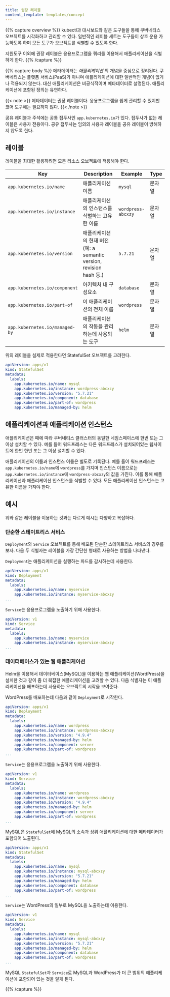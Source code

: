 ```yaml
---
title: 권장 레이블
content_template: templates/concept
---
```


{{% capture overview %}}
kubectl과 대시보드와 같은 도구들을 통해 쿠버네티스 오브젝트를 시각화하고 관리할 수 있다.
일반적인 레이블 세트는 도구들이 상호 운용 가능하도록 하며
모든 도구가 오브젝트를 식별할 수 있도록 한다.

지원도구 이외에 권장 레이블은 응용프로그램을 쿼리를 이용해서 애플리케이션을 식별하게 한다.
{{% /capture %}}

{{% capture body %}}
메타데이터는 _애플리케이션_ 의 개념을 중심으로 정리된다.
쿠버네티스는 플랫폼 서비스(PaaS)가 아니며 애플리케이션에 대한 일반적인 개념이 없거나 적용되지 않는다.
대신 애플리케이션은 비공식적이며 메타데이터로 설명된다.
애플리케이션에 포함된 정의는 유연하다.

{{< note >}}
메타데이터는 권장 레이블이다. 응용프로그램을 쉽게 관리할 수 있지만 코어 도구에는 필요하지 않다.
{{< /note >}}

공유 레이블과 주석에는 공통 접두사인 `app.kubernetes.io`가 있다.
접두사가 없는 레이블은 사용자 전용이다.
공유 접두사는 임의의 사용자 레이블을 공유 레이블이 방해하지 않도록 한다.

## 레이블

레이블을 최대한 활용하려면 모든 리소스 오브젝트에 적용해야 한다.

| Key                                 | Description           | Example  | Type |
| ----------------------------------- | --------------------- | -------- | ---- |
| `app.kubernetes.io/name`            | 애플리케이션 이름 | `mysql` | 문자열 |
| `app.kubernetes.io/instance`        | 애플리케이션의 인스턴스를 식별하는 고유한 이름 | `wordpress-abcxzy` | 문자열 |
| `app.kubernetes.io/version`         | 애플리케이션의 현재 버전 (예: a semantic version, revision hash 등.) | `5.7.21` | 문자열 |
| `app.kubernetes.io/component`       | 아키텍처 내 구성요소 | `database` | 문자열 |
| `app.kubernetes.io/part-of`         | 이 애플리케이션의 전체 이름 | `wordpress` | 문자열 |
| `app.kubernetes.io/managed-by`  | 애플리케이션의 작동을 관리하는데 사용되는 도구 | `helm` | 문자열 |

위의 레이블을 실제로 적용한다면 StatefulSet 오브젝트를 고려한다.

```yaml
apiVersion: apps/v1
kind: StatefulSet
metadata:
  labels:
    app.kubernetes.io/name: mysql
    app.kubernetes.io/instance: wordpress-abcxzy
    app.kubernetes.io/version: "5.7.21"
    app.kubernetes.io/component: database
    app.kubernetes.io/part-of: wordpress
    app.kubernetes.io/managed-by: helm
```

## 애플리케이션과 애플리케이션 인스턴스

애플리케이션은 때에 따라 쿠버네티스 클러스터의 동일한 네임스페이스에 한번 또는 그 이상 설치할 수 있다.
예를 들어 워드프레스는 다른 워드프레스가 설치되어있는 웹사이트에 한번 한번 또는 그 이상 설치할 수 있다.

애플리케이션의 이름과 인스턴스 이름은 별도로 기록된다.
예를 들어 워드프레스는 `app.kubernetes.io/name`에 `wordpress`를 가지며 인스턴스 이름으로는 
`app.kubernetes.io/instance`에 `wordpress-abcxzy`의 값을 가진다.
이를 통해 애플리케이션과 애플리케이션 인스턴스를 식별할 수 있다.
모든 애플리케이션 인스턴스는 고유한 이름을 가져야 한다.

## 예시

위와 같은 레이블을 이용하는 것과는 다르게 예시는 다양하고 복잡하다.

### 단순한 스테이트리스 서비스

`Deployment`와 `Service` 오브젝트를 통해 배포된 단순한 스테이트리스 서비스의 경우를 보자. 다음 두 식별자는 레이블을 가장 간단한 형태로 사용하는 방법을 나타낸다.

`Deployment`는 애플리케이션을 실행하는 파드를 감시하는데 사용한다.
```yaml
apiVersion: apps/v1
kind: Deployment
metadata:
  labels:
    app.kubernetes.io/name: myservice
    app.kubernetes.io/instance: myservice-abcxzy
...
```

`Service`는 응용프로그램을 노출하기 위해 사용한다.
```yaml
apiVersion: v1
kind: Service
metadata:
  labels:
    app.kubernetes.io/name: myservice
    app.kubernetes.io/instance: myservice-abcxzy
...
```

### 데이터베이스가 있는 웹 애플리케이션

Helm을 이용해서 데이터베이스(MySQL)을 이용하는 웹 애플리케이션(WordPress)을 설치한 것과 같이 좀 더 복잡한 애플리케이션을 고려할 수 있다.
다음 식별자는 이 애플리케이션을 배포하는데 사용하는 오브젝트의 시작을 보여준다.

WordPress를 배포하는데 다음과 같이 `Deployment`로 시작한다.

```yaml
apiVersion: apps/v1
kind: Deployment
metadata:
  labels:
    app.kubernetes.io/name: wordpress
    app.kubernetes.io/instance: wordpress-abcxzy
    app.kubernetes.io/version: "4.9.4"
    app.kubernetes.io/managed-by: helm
    app.kubernetes.io/component: server
    app.kubernetes.io/part-of: wordpress
...
```

`Service`는 응용프로그램을 노출하기 위해 사용한다.

```yaml
apiVersion: v1
kind: Service
metadata:
  labels:
    app.kubernetes.io/name: wordpress
    app.kubernetes.io/instance: wordpress-abcxzy
    app.kubernetes.io/version: "4.9.4"
    app.kubernetes.io/managed-by: helm
    app.kubernetes.io/component: server
    app.kubernetes.io/part-of: wordpress
...
```

MySQL은 `StatefulSet`에 MySQL의 소속과 상위 애플리케이션에 대한 메타데이터가 포함되어 노출된다.

```yaml
apiVersion: apps/v1
kind: StatefulSet
metadata:
  labels:
    app.kubernetes.io/name: mysql
    app.kubernetes.io/instance: mysql-abcxzy
    app.kubernetes.io/version: "5.7.21"
    app.kubernetes.io/managed-by: helm
    app.kubernetes.io/component: database
    app.kubernetes.io/part-of: wordpress
...
```

`Service`는 WordPress의 일부로 MySQL을 노출하는데 이용한다.

```yaml
apiVersion: v1
kind: Service
metadata:
  labels:
    app.kubernetes.io/name: mysql
    app.kubernetes.io/instance: mysql-abcxzy
    app.kubernetes.io/version: "5.7.21"
    app.kubernetes.io/managed-by: helm
    app.kubernetes.io/component: database
    app.kubernetes.io/part-of: wordpress
...
```

MySQL `StatefulSet`과 `Service`로 MySQL과 WordPress가 더 큰 범위의 애플리케이션에 포함되어 있는 것을 알게 된다.

{{% /capture %}}
